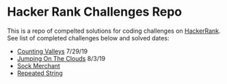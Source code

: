 # Hacker Rank Challenges Repo

This is a repo of compelted solutions for coding challenges on [HackerRank](https://www.hackerrank.com). See list of completed challenges below and solved dates:

- [Counting Valleys](https://www.hackerrank.com/challenges/counting-valleys/problem)  7/29/19
- [Jumping On The Clouds](https://www.hackerrank.com/challenges/jumping-on-the-clouds)  8/3/19
- [Sock Merchant](https://www.hackerrank.com/challenges/sock-merchant/problem) 
- [Repeated String](https://www.hackerrank.com/challenges/repeated-string/problem) 
